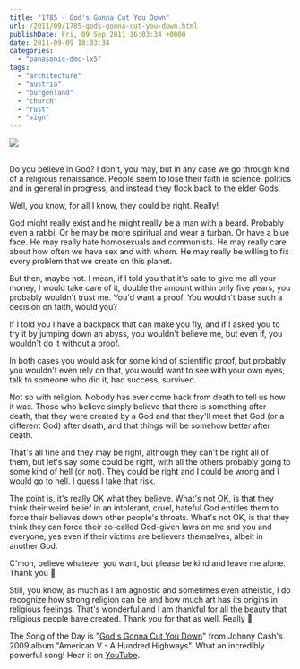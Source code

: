 ```yaml
---
title: "1785 - God's Gonna Cut You Down"
url: /2011/09/1785-gods-gonna-cut-you-down.html
publishDate: Fri, 09 Sep 2011 16:03:34 +0000
date: 2011-09-09 18:03:34
categories: 
  - "panasonic-dmc-lx5"
tags: 
  - "architecture"
  - "austria"
  - "burgenland"
  - "church"
  - "rust"
  - "sign"
---
```

<div class="container">
<div class="center"><a target="_blank" href="https://d25zfm9zpd7gm5.cloudfront.net/1200x1200/2011/20110908_125909_ps.jpg"><img src="https://d25zfm9zpd7gm5.cloudfront.net/0600x0600/2011/20110908_125909_ps.jpg" /></a></div>
</div>
<br />

Do you believe in God? I don't, you may, but in any case we go through kind of a religious renaissance. People seem to lose their faith in science, politics and in general in progress, and instead they flock back to the elder Gods.

Well, you know, for all I know, they could be right. Really! 

God might really exist and he might really be a man with a beard. Probably even a rabbi. Or he may be more spiritual and wear a turban. Or have a blue face. He may really hate homosexuals and communists. He may really care about how often we have sex and with whom. He may really be willing to fix every problem that we create on this planet.

But then, maybe not. I mean, if I told you that it's safe to give me all your money, I would take care of it, double the amount within only five years, you probably wouldn't trust me. You'd want a proof. You wouldn't base such a decision on faith, would you?

If I told you I have a backpack that can make you fly, and if I asked you to try it by jumping down an abyss, you wouldn't believe me, but even if, you wouldn't do it without a proof.

In both cases you would ask for some kind of scientific proof, but probably you wouldn't even rely on that, you would want to see with your own eyes, talk to someone who did it, had success, survived.

Not so with religion. Nobody has ever come back from death to tell us how it was. Those who believe simply believe that there is something after death, that they were created by a God and that they'll meet that God (or a different God) after death, and that things will be somehow better after death.

That's all fine and they may be right, although they can't be right all of them, but let's say some could be right, with all the others probably going to some kind of hell (or not). They could be right and I could be wrong and I would go to hell. I guess I take that risk. 

The point is, it's really OK what they believe. What's not OK, is that they think their weird belief in an intolerant, cruel, hateful God entitles them to force their believes down other people's throats. What's not OK, is that they think they can force their so-called God-given laws on me and you and everyone, yes even if their victims are believers themselves, albeit in another God.

C'mon, believe whatever you want, but please be kind and leave me alone. Thank you 🙂

 Still, you know, as much as I am agnostic and sometimes even atheistic, I do recognize how strong religion can be and how much art has its origins in religious feelings. That's wonderful and I am thankful for all the beauty that religious people have created. Thank you for that as well. Really 🙂

The Song of the Day is "<a href="http://www.lyricsmode.com/lyrics/j/johnny_cash/gods_gonna_cut_you_down.html" target="_blank">God's Gonna Cut You Down</a>" from Johnny Cash's 2009 album "American V - A Hundred Highways". What an incredibly powerful song! Hear it on <a href="http://www.youtube.com/watch?v=guocvS7XQW0" target="_blank">YouTube</a>.
